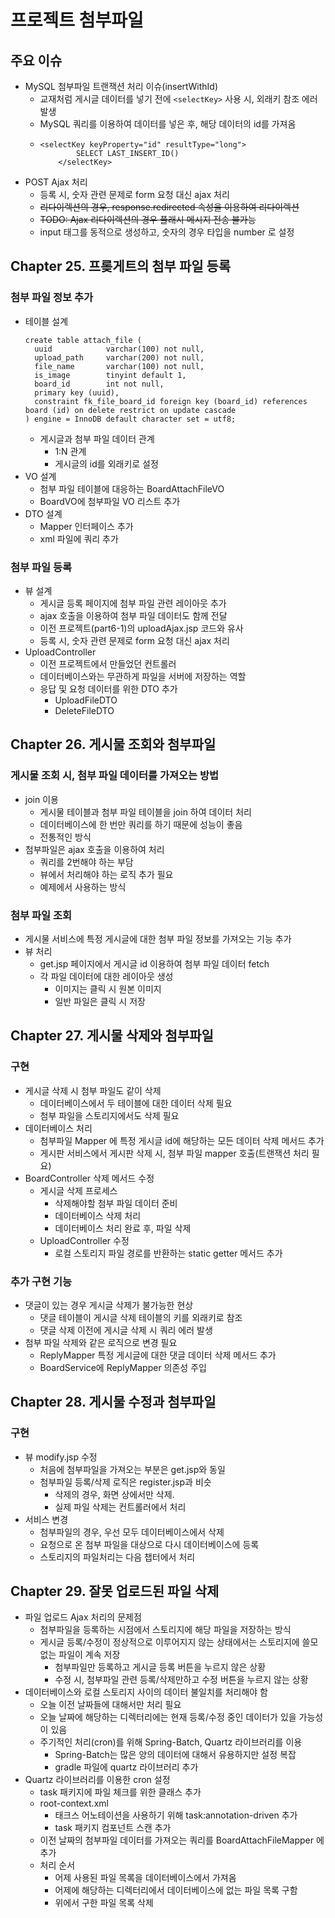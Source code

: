 # 프로젝트 첨부파일

## 주요 이슈
* MySQL 첨부파일 트랜잭션 처리 이슈(insertWithId)
  * 교재처럼 게시글 데이터를 넣기 전에 `<selectKey>` 사용 시, 외래키 참조 에러 발생
  * MySQL 쿼리를 이용하여 데이터를 넣은 후, 해당 데이터의 id를 가져옴
  * ```
    <selectKey keyProperty="id" resultType="long">
            SELECT LAST_INSERT_ID()
        </selectKey>
    ```
* POST Ajax 처리
  * 등록 시, 숫자 관련 문제로 form 요청 대신 ajax 처리
  * ~~리다이렉션의 경우, response.redirected 속성을 이용하여 리다이렉션~~
  * ~~TODO: Ajax 리다이렉션의 경우 플래시 메시지 전송 불가능~~
  * input 태그를 동적으로 생성하고, 숫자의 경우 타입을 number 로 설정

## Chapter 25. 프롲게트의 첨부 파일 등록
### 첨부 파일 정보 추가
* 테이블 설계
  ```
  create table attach_file (
    uuid            varchar(100) not null,
    upload_path     varchar(200) not null,
    file_name       varchar(100) not null,
    is_image        tinyint default 1,
    board_id        int not null,
    primary key (uuid),
    constraint fk_file_board_id foreign key (board_id) references board (id) on delete restrict on update cascade
  ) engine = InnoDB default character set = utf8;
  ```
  * 게시글과 첨부 파일 데이터 관계
    * 1:N 관계
    * 게시글의 id를 외래키로 설정
* VO 설계
  * 첨부 파일 테이블에 대응하는 BoardAttachFileVO
  * BoardVO에 첨부파일 VO 리스트 추가
* DTO 설계
  * Mapper 인터페이스 추가
  * xml 파일에 쿼리 추가

### 첨부 파일 등록
* 뷰 설계
  * 게시글 등록 페이지에 첨부 파일 관련 레이아웃 추가
  * ajax 호출을 이용하여 첨부 파일 데이터도 함께 전달
  * 이전 프로젝트(part6-1)의 uploadAjax.jsp 코드와 유사
  * 등록 시, 숫자 관련 문제로 form 요청 대신 ajax 처리
* UploadController
  * 이전 프로젝트에서 만들었던 컨트롤러
  * 데이터베이스와는 무관하게 파일을 서버에 저장하는 역할
  * 응답 및 요청 데이터를 위한 DTO 추가
    * UploadFileDTO
    * DeleteFileDTO


## Chapter 26. 게시물 조회와 첨부파일
### 게시물 조회 시, 첨부 파일 데이터를 가져오는 방법
* join 이용
  * 게시물 테이블과 첨부 파일 테이블을 join 하여 데이터 처리
  * 데이터베이스에 한 번만 쿼리를 하기 때문에 성능이 좋음
  * 전통적인 방식
* 첨부파일은 ajax 호출을 이용하여 처리
  * 쿼리를 2번해야 하는 부담
  * 뷰에서 처리해야 하는 로직 추가 필요
  * 예제에서 사용하는 방식

### 첨부 파일 조회
* 게시물 서비스에 특정 게시글에 대한 첨부 파일 정보를 가져오는 기능 추가
* 뷰 처리
  * get.jsp 페이지에서 게시글 id 이용하여 첨부 파일 데이터 fetch
  * 각 파일 데이터에 대한 레이아웃 생성
    * 이미지는 클릭 시 원본 이미지
    * 일반 파일은 클릭 시 저장


## Chapter 27. 게시물 삭제와 첨부파일
### 구현
* 게시글 삭제 시 첨부 파일도 같이 삭제
  * 데이터베이스에서 두 테이블에 대한 데이터 삭제 필요
  * 첨부 파일을 스토리지에서도 삭제 필요
* 데이터베이스 처리
  * 첨부파일 Mapper 에 특정 게시글 id에 해당하는 모든 데이터 삭제 메서드 추가
  * 게시판 서비스에서 게시판 삭제 시, 첨부 파일 mapper 호출(트랜잭션 처리 필요)
* BoardController 삭제 메서드 수정
  * 게시글 삭제 프로세스
    * 삭제해야할 첨부 파일 데이터 준비
    * 데이터베이스 삭제 처리
    * 데이터베이스 처리 완료 후, 파일 삭제
  * UploadController 수정
    * 로컬 스토리지 파일 경로를 반환하는 static getter 메서드 추가

### 추가 구현 기능
* 댓글이 있는 경우 게시글 삭제가 불가능한 현상
  * 댓글 테이블이 게시글 삭제 테이블의 키를 외래키로 참조
  * 댓글 삭제 이전에 게시글 삭제 시 쿼리 에러 발생
* 첨부 파일 삭제와 같은 로직으로 변경 필요
  * ReplyMapper 특정 게시글에 대한 댓글 데이터 삭제 메서드 추가 
  * BoardService에 ReplyMapper 의존성 주입


## Chapter 28. 게시물 수정과 첨부파일
### 구현
* 뷰 modify.jsp 수정
  * 처음에 첨부파일을 가져오는 부분은 get.jsp와 동일
  * 첨부파일 등록/삭제 로직은 register.jsp과 비슷
    * 삭제의 경우, 화면 상에서만 삭제.
    * 실제 파일 삭제는 컨트롤러에서 처리
* 서비스 변경
  * 첨부파일의 경우, 우선 모두 데이터베이스에서 삭제
  * 요청으로 온 첨부 파일을 대상으로 다시 데이터베이스에 등록
  * 스토리지의 파일처리는 다음 챕터에서 처리


## Chapter 29. 잘못 업로드된 파일 삭제
* 파일 업로드 Ajax 처리의 문제점
  * 첨부파일을 등록하는 시점에서 스토리지에 해당 파일을 저장하는 방식
  * 게시글 등록/수정이 정상적으로 이루어지지 않는 상태에서는 스토리지에 쓸모없는 파일이 계속 저장
    * 첨부파일만 등록하고 게시글 등록 버튼을 누르지 않은 상황
    * 수정 시, 첨부파일 관련 등록/삭제만하고 수정 버튼을 누르지 않는 상황
* 데이터베이스와 로컬 스토리지 사이의 데이터 불일치를 처리해야 함
  * 오늘 이전 날짜들에 대해서만 처리 필요
  * 오늘 날짜에 해당하는 디렉터리에는 현재 등록/수정 중인 데이터가 있을 가능성이 있음
  * 주기적인 처리(cron)를 위해 Spring-Batch, Quartz 라이브러리를 이용
    * Spring-Batch는 많은 양의 데이터에 대해서 유용하지만 설정 복잡
    * gradle 파일에 quartz 라이브러리 추가
* Quartz 라이브러리를 이용한 cron 설정
  * task 패키지에 파일 체크를 위한 클래스 추가
  * root-context.xml
    * 태크스 어노테이션을 사용하기 위해 task:annotation-driven 추가
    * task 패키지 컴포넌트 스캔 추가
  * 이전 날짜의 첨부파일 데이터를 가져오는 쿼리를 BoardAttachFileMapper 에 추가
  * 처리 순서
    * 어제 사용된 파일 목록을 데이터베이스에서 가져옴
    * 어제에 해당하는 디렉터리에서 데이터베이스에 없는 파일 목록 구함
    * 위에서 구한 파일 목록 삭제